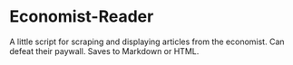 # Economist-Reader
A little script for scraping and displaying articles from the economist. Can defeat their paywall. Saves to Markdown or HTML.

